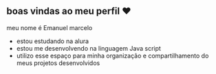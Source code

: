 ## boas vindas ao meu perfil ❤️

 meu nome é Emanuel marcelo

 - estou estudando na alura
 - estou me desenvolvendo na linguagem Java script
 - utilizo esse espaço para minha organização e compartilhamento do meus projetos desenvolvidos 
